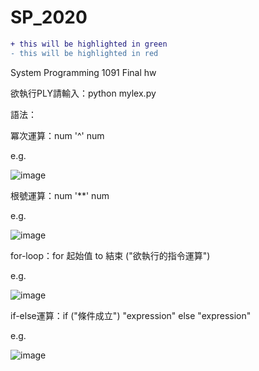 # SP_2020
```diff
+ this will be highlighted in green
- this will be highlighted in red
```

System Programming 1091 Final hw

欲執行PLY請輸入：python mylex.py

語法：

冪次運算：num '^' num 

e.g.

![image](https://raw.githubusercontent.com/huikaiwang/SP_2020/main/截圖%202020-12-19%20下午5.38.06.png)

根號運算：num '**' num

e.g.

![image](https://raw.githubusercontent.com/huikaiwang/SP_2020/main/截圖%202020-12-19%20下午5.38.29.png)

for-loop：for 起始值 to 結束 ("欲執行的指令運算") 

e.g.

![image](https://raw.githubusercontent.com/huikaiwang/SP_2020/main/截圖%202020-12-19%20下午5.39.00.png)

if-else運算：if ("條件成立") "expression" else "expression"

e.g.

![image](https://raw.githubusercontent.com/huikaiwang/SP_2020/main/截圖%202020-12-19%20下午5.40.33.png)
